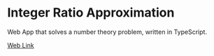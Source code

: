 
# Integer Ratio Approximation

Web App that solves a number theory problem, written in TypeScript.

[Web Link](https://blueone.github.io/int-ratio-approx/)

